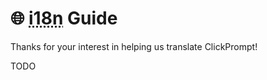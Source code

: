 # 🌐 <abbr title="internationalization">i18n</abbr> Guide

Thanks for your interest in helping us translate ClickPrompt!

TODO
